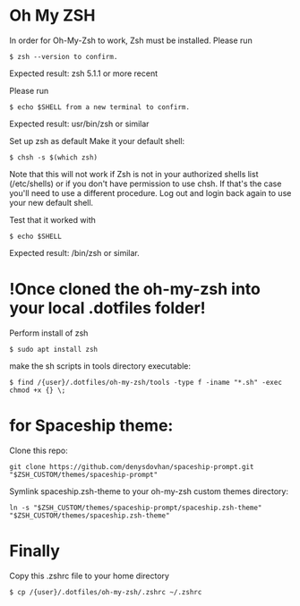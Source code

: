 # Oh My ZSH

In order for Oh-My-Zsh to work, Zsh must be installed.
Please run
```
$ zsh --version to confirm.
```
Expected result: zsh 5.1.1 or more recent

Please run
```
$ echo $SHELL from a new terminal to confirm.
```
Expected result: usr/bin/zsh or similar

Set up zsh as default
Make it your default shell: 
```
$ chsh -s $(which zsh)
```
Note that this will not work if Zsh is not in your authorized shells list (/etc/shells) or if you don't have permission to use chsh. If that's the case you'll need to use a different procedure.
Log out and login back again to use your new default shell.

Test that it worked with
```
$ echo $SHELL
```
Expected result: /bin/zsh or similar.


# !Once cloned the oh-my-zsh into your local .dotfiles folder!


Perform install of zsh
```
$ sudo apt install zsh
```

make the sh scripts in tools directory executable:
```
$ find /{user}/.dotfiles/oh-my-zsh/tools -type f -iname "*.sh" -exec chmod +x {} \;
```

# for Spaceship theme:

Clone this repo:

```
git clone https://github.com/denysdovhan/spaceship-prompt.git "$ZSH_CUSTOM/themes/spaceship-prompt"
```

Symlink spaceship.zsh-theme to your oh-my-zsh custom themes directory:

```
ln -s "$ZSH_CUSTOM/themes/spaceship-prompt/spaceship.zsh-theme" "$ZSH_CUSTOM/themes/spaceship.zsh-theme"
```

# Finally

Copy this .zshrc file to your home directory
```
$ cp /{user}/.dotfiles/oh-my-zsh/.zshrc ~/.zshrc
```